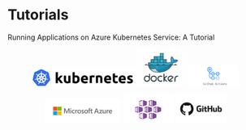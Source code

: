 # Tutorials
Running Applications on Azure Kubernetes Service: A Tutorial

<p align="center">
  <img src="figures/kubernetes-logo.png" width="200" />
  <img src="figures/docker-logo.jpg" width="100" /> 
  <img src="figures/github_actions-logo.png" width="100" />
</p>

<p align="center">
  <img src="figures/azure-logo.png" width="150" />
  <img src="figures/aks-logo.jpg" width="100" />
  <img src="figures/github-logo.jpg" width="100" />
</p>
